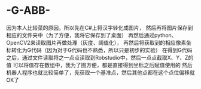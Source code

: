 # -G-ABB-
因为本人比较菜的原因，所以先在C#上将汉字转化成图片，
然后再将图片保存到相应的文件夹中（为了方便，我将它保存到了桌面）
再然后通过python、OpenCV2来读取图片再做处理（灰度、阈值化），
再然后将获取到的相应像素坐标转化为G代码（因为对于G代码也不熟悉，所以只是初步的实验）
在得到G代码之后，通过文件读取将之一点点读取到Robstudio中，然后一点点截取X、Y、Z的值
可以将值存在数组中，我为了图方便，都是直接得到坐标之后赋值使用的
然后机器人程序也就比较简单了，先获取一个基准点，然后其他点都在这个点位偏移就OK了
